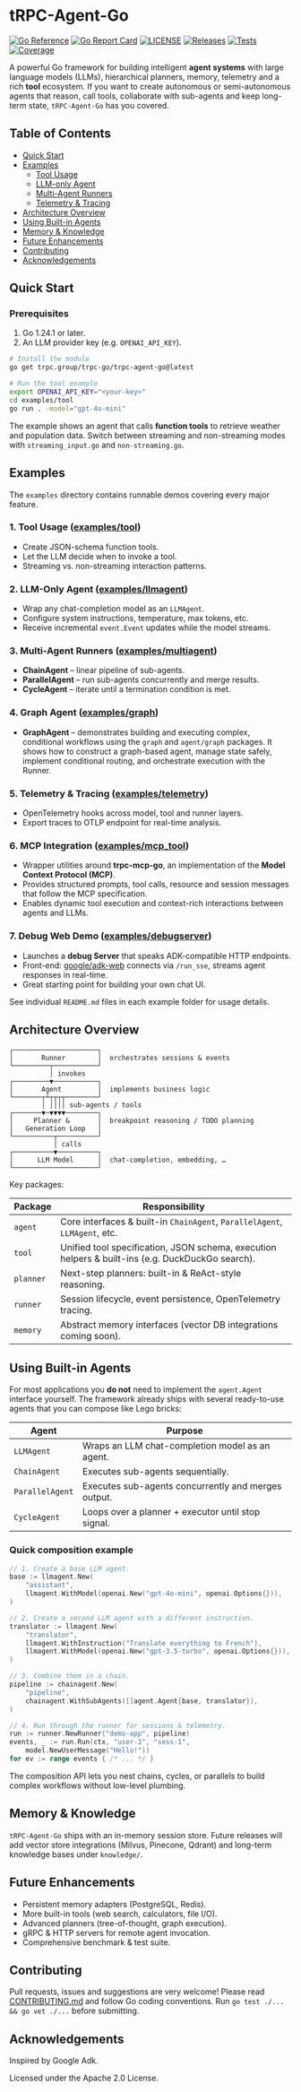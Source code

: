 # tRPC-Agent-Go

[![Go Reference](https://pkg.go.dev/badge/trpc.group/trpc-go/trpc-agent-go.svg)](https://pkg.go.dev/trpc.group/trpc-go/trpc-agent-go)
[![Go Report Card](https://goreportcard.com/badge/github.com/trpc-group/trpc-agent-go)](https://goreportcard.com/report/github.com/trpc-group/trpc-agent-go)
[![LICENSE](https://img.shields.io/badge/license-Apache--2.0-green.svg)](https://github.com/trpc-group/trpc-agent-go/blob/main/LICENSE)
[![Releases](https://img.shields.io/github/release/trpc-group/trpc-agent-go.svg?style=flat-square)](https://github.com/trpc-group/trpc-agent-go/releases)
[![Tests](https://github.com/trpc-group/trpc-agent-go/actions/workflows/prc.yml/badge.svg)](https://github.com/trpc-group/trpc-agent-go/actions/workflows/prc.yml)
[![Coverage](https://codecov.io/gh/trpc-group/trpc-agent-go/branch/main/graph/badge.svg)](https://app.codecov.io/gh/trpc-group/trpc-agent-go/tree/main)

A powerful Go framework for building intelligent **agent systems** with large
language models (LLMs), hierarchical planners, memory, telemetry and a rich
**tool** ecosystem. If you want to create autonomous or semi-autonomous agents
that reason, call tools, collaborate with sub-agents and keep long-term state,
`tRPC-Agent-Go` has you covered.

## Table of Contents

- [Quick Start](#quick-start)
- [Examples](#examples)
  - [Tool Usage](#1-tool-usage-examplestool)
  - [LLM-only Agent](#2-llm-only-agent-examplesllmagent)
  - [Multi-Agent Runners](#3-multi-agent-runners-examplesmultiagent)
  - [Telemetry & Tracing](#4-telemetry--tracing-examplestelemetry)
- [Architecture Overview](#architecture-overview)
- [Using Built-in Agents](#using-built-in-agents)
- [Memory & Knowledge](#memory--knowledge)
- [Future Enhancements](#future-enhancements)
- [Contributing](#contributing)
- [Acknowledgements](#acknowledgements)

## Quick Start

### Prerequisites

1. Go 1.24.1 or later.
2. An LLM provider key (e.g. `OPENAI_API_KEY`).

```bash
# Install the module
go get trpc.group/trpc-go/trpc-agent-go@latest

# Run the tool example
export OPENAI_API_KEY="<your-key>"
cd examples/tool
go run . -model="gpt-4o-mini"
```

The example shows an agent that calls **function tools** to retrieve weather and
population data. Switch between streaming and non-streaming modes with
`streaming_input.go` and `non-streaming.go`.

## Examples

The `examples` directory contains runnable demos covering every major feature.

### 1. Tool Usage ([examples/tool](examples/tool))

- Create JSON-schema function tools.
- Let the LLM decide when to invoke a tool.
- Streaming vs. non-streaming interaction patterns.

### 2. LLM-Only Agent ([examples/llmagent](examples/llmagent))

- Wrap any chat-completion model as an `LLMAgent`.
- Configure system instructions, temperature, max tokens, etc.
- Receive incremental `event.Event` updates while the model streams.

### 3. Multi-Agent Runners ([examples/multiagent](examples/multiagent))

- **ChainAgent** – linear pipeline of sub-agents.
- **ParallelAgent** – run sub-agents concurrently and merge results.
- **CycleAgent** – iterate until a termination condition is met.

### 4. Graph Agent ([examples/graph](examples/graph))

- **GraphAgent** – demonstrates building and executing complex, conditional
  workflows using the `graph` and `agent/graph` packages. It shows
  how to construct a graph-based agent, manage state safely, implement
  conditional routing, and orchestrate execution with the Runner.

### 5. Telemetry & Tracing ([examples/telemetry](examples/telemetry))

- OpenTelemetry hooks across model, tool and runner layers.
- Export traces to OTLP endpoint for real-time analysis.

### 6. MCP Integration ([examples/mcp_tool](examples/mcp_tool))

- Wrapper utilities around **trpc-mcp-go**, an implementation of the
  **Model Context Protocol (MCP)**.
- Provides structured prompts, tool calls, resource and session messages that
  follow the MCP specification.
- Enables dynamic tool execution and context-rich interactions between agents
  and LLMs.

### 7. Debug Web Demo ([examples/debugserver](examples/debugserver))

- Launches a **debug Server** that speaks ADK-compatible HTTP endpoints.
- Front-end: [google/adk-web](https://github.com/google/adk-web) connects via
  `/run_sse`, streams agent responses in real-time.
- Great starting point for building your own chat UI.

See individual `README.md` files in each example folder for usage details.

## Architecture Overview

```text
┌─────────────────────┐
│       Runner        │  orchestrates sessions & events
└─────────┬───────────┘
          │ invokes
┌─────────▼───────────┐
│       Agent         │  implements business logic
└───────┬┴┬┬┬┬────────┘
        │ ││││ sub-agents / tools
┌───────▼─▼▼▼▼────────┐
│     Planner &       │  breakpoint reasoning / TODO planning
│   Generation Loop   │
└──────────┬──────────┘
           │ calls
┌──────────▼──────────┐
│      LLM Model      │  chat-completion, embedding, …
└─────────────────────┘
```

Key packages:

| Package   | Responsibility                                                                                   |
| --------- | ------------------------------------------------------------------------------------------------ |
| `agent`   | Core interfaces & built-in `ChainAgent`, `ParallelAgent`, `LLMAgent`, etc.                       |
| `tool`    | Unified tool specification, JSON schema, execution helpers & built-ins (e.g. DuckDuckGo search). |
| `planner` | Next-step planners: built-in & ReAct-style reasoning.                                            |
| `runner`  | Session lifecycle, event persistence, OpenTelemetry tracing.                                     |
| `memory`  | Abstract memory interfaces (vector DB integrations coming soon).                                 |

## Using Built-in Agents

For most applications you **do not** need to implement the `agent.Agent`
interface yourself. The framework already ships with several ready-to-use
agents that you can compose like Lego bricks:

| Agent           | Purpose                                             |
| --------------- | --------------------------------------------------- |
| `LLMAgent`      | Wraps an LLM chat-completion model as an agent.     |
| `ChainAgent`    | Executes sub-agents sequentially.                   |
| `ParallelAgent` | Executes sub-agents concurrently and merges output. |
| `CycleAgent`    | Loops over a planner + executor until stop signal.  |

### Quick composition example

```go
// 1. Create a base LLM agent.
base := llmagent.New(
    "assistant",
    llmagent.WithModel(openai.New("gpt-4o-mini", openai.Options{})),
)

// 2. Create a second LLM agent with a different instruction.
translator := llmagent.New(
    "translator",
    llmagent.WithInstruction("Translate everything to French"),
    llmagent.WithModel(openai.New("gpt-3.5-turbo", openai.Options{})),
)

// 3. Combine them in a chain.
pipeline := chainagent.New(
    "pipeline",
    chainagent.WithSubAgents([]agent.Agent{base, translator}),
)

// 4. Run through the runner for sessions & telemetry.
run := runner.NewRunner("demo-app", pipeline)
events, _ := run.Run(ctx, "user-1", "sess-1",
    model.NewUserMessage("Hello!"))
for ev := range events { /* ... */ }
```

The composition API lets you nest chains, cycles, or parallels to build complex
workflows without low-level plumbing.

## Memory & Knowledge

`tRPC-Agent-Go` ships with an in-memory session store. Future releases will add
vector store integrations (Milvus, Pinecone, Qdrant) and long-term knowledge
bases under `knowledge/`.

## Future Enhancements

- Persistent memory adapters (PostgreSQL, Redis).
- More built-in tools (web search, calculators, file I/O).
- Advanced planners (tree-of-thought, graph execution).
- gRPC & HTTP servers for remote agent invocation.
- Comprehensive benchmark & test suite.

## Contributing

Pull requests, issues and suggestions are very welcome! Please read
[CONTRIBUTING.md](CONTRIBUTING.md) and follow Go coding conventions. Run
`go test ./... && go vet ./...` before submitting.

## Acknowledgements

Inspired by Google Adk.

Licensed under the Apache 2.0 License.
